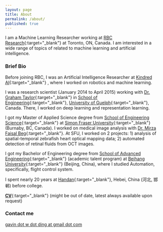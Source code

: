 ```yaml
---
layout: page
title: About
permalink: /about/
published: true
---
```


I am a Machine Learning Researcher working at [RBC Research](http://rbcresearch.com/){:target="_blank"} at Toronto, ON, Canada. I am interested in a wide range of topics of related to machine learning and artificial intelligence.

### Brief Bio

Before joining RBC, I was an Artificial Intelligence Researcher at [Kindred AI](https://www.kindred.ai/){:target="_blank"} , where I worked on robotics and machine learning.

I was a research scientist (January 2014 to April 2015) working with [Dr. Graham Taylor](http://www.uoguelph.ca/~gwtaylor/){:target="_blank"} in [School of Engineering](http://www.uoguelph.ca/engineering/){:target="_blank"}, [University of Guelph](http://www.uoguelph.ca/){:target="_blank"}, Canada. There, I worked on deep learning and representation learning.

I got my Master of Applied Science degree from [School of Engineering Science](http://www.ensc.sfu.ca/){:target="_blank"} at [Simon Fraser University](http://www.sfu.ca/){:target="_blank"} (Burnaby, BC, Canada). I worked on medical image analysis with [Dr. Mirza Faisal Beg](http://www2.ensc.sfu.ca/~mfbeg/){:target="_blank"}. At SFU, I worked on 2 projects: 1) analysis of spatial-temporal zebrafish heart optical mapping data; 2) automated detection of retinal fluids from OCT images.

I got my Bachelor of Engineering degree from [School of Advanced Engineering](http://sae.buaa.edu.cn/){:target="_blank"} (academic talent program) at [Beihang University](http://www.buaa.edu.cn/){:target="_blank"} (Beijing, China), where I studied Automation, specifically, flight control system.

I spent nearly 20 years at [Handan](https://en.wikipedia.org/wiki/Handan){:target="_blank"}, Hebei, China (河北, 邯郸) before college.


[**CV**](http://www.uoguelph.ca/~wding/CV.pdf){:target="_blank"}  (might be out of date, latest always available upon request)

### Contact me

[gavin dot w dot ding at gmail dot com](mailto:gavin.w.ding@gmail.com)

